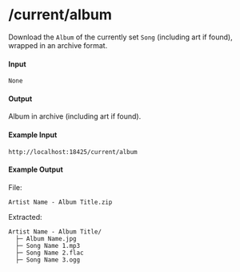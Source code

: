# /current/album
Download the `Album` of the currently set `Song` (including art if found), wrapped in an archive format.

#### Input
`None`

#### Output
Album in archive (including art if found).

#### Example Input
```http
http://localhost:18425/current/album
```

#### Example Output
File:
```plaintext
Artist Name - Album Title.zip
```

Extracted:
```plaintext
Artist Name - Album Title/
  ├─ Album Name.jpg
  ├─ Song Name 1.mp3
  ├─ Song Name 2.flac
  ├─ Song Name 3.ogg
```
